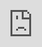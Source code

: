 ```yaml
---
layout: post
author: thomas
title: Automatically generate your Unit Tests
og_image: "https://raw.githubusercontent.com/polterguy/polterguy.github.io/master/images/new-assumption.jpg"
description: With Magic you can automatically generate your Unit Tests by simply clicking a button. This article demonstrates the concept and shows you how to achieve the same with your own HTTP endpoints.
canonical_url: https://aista.com/blog/automatically-generate-unit-tests/
---
```


Unit Tests is one of those things everybody's talking about, but few have time to actually create. Every time I've been
in a job interview, I've been asked if I am willing to create Unit Tests, and given the impression that if I answered
no I'd not be chosen - Still, every time I've started the job I've been told the following ...

> Unit Tests, we don't have time to write non-productive code

Some companies of course are different, but the majority of companies I've worked for as an enterprise software developer
have told me to not _"waste time"_ on writing unit tests. This approach of course is pure madness, but it's still the reality.
Realising the serious implications of this we created the ability to have Magic automatically create unit tests for you,
by simply clicking a button. In the viewo below I am demonstrating how this works.

<div class="video">
<iframe width="560" height="315" style="position:absolute; top:0; left:0; width:100%; height:100%;" src="https://www.youtube.com/embed/YWW1HcxGetY" frameborder="0" allow="accelerometer; autoplay; encrypted-media; gyroscope; picture-in-picture" allowfullscreen></iframe>
</div>

As you're invoking your HTTP endpoints, Magic will actually remember your payload, arguments, the response, status code, etc -
And once you click the _"New assumption"_ button allow you to persist the invocation, for then to later being able to _"replay"_
the invocation. This allows you to create a suite of HTTP endpoint invocations, you can collective replay later in some
few seconds, to sanity check your system, and verify it's healthy and behaving as expected. Below is a screenshot illustrating
a persisted HTTP invocation.

![Automatically generate unit tests](https://raw.githubusercontent.com/polterguy/polterguy.github.io/master/images/assumptions.jpg)

To create such asumptions, all you need to do is to invoke your HTTP endpoint, and click the _"New assumption"_ button
as illustrated below, at which point you can provide a description for your assumption, in addition to a name which
Magic will refer to it as later.

![Creating assumptions](https://raw.githubusercontent.com/polterguy/polterguy.github.io/master/images/new-assumption.jpg)

If you click the _"Match response"_ checkbox, Magic will assume future invocations returns an _exact match_ of the
original HTTP response object. If you leave it off, it will only verify the status code. For endpoints returning
dynamic data, you should for obvious reasons _not_ click the checkbox. However, more important is the fact that Magic
also allows you to replay _error_ invocations, implying invocations that should return some sort of error object to the
caller. Examples could for instance be trying to login without a username or password - Which should obviously result
in some sort of error response. Magic also allows you to manually create assumptions by creating Hyperlambda code
by hand, that becomes a part of your unit test suite, for cases where your logic is too complex for the automated
unit test generator to automatically do the work. You can [read more about assumptions here](/documentation/magic/components/assumptions/) where you can see examples of the latter.
